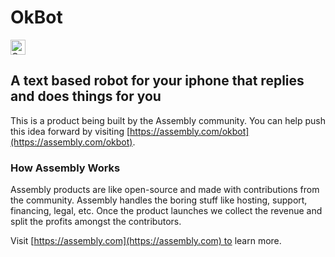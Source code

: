 # OkBot

<a href="https://assembly.com/okbot/bounties"><img src="https://asm-badger.herokuapp.com/okbot/badges/tasks.svg" height="24px" alt="Open Tasks" /></a>

## A text based robot for your iphone that replies and does things for you

This is a product being built by the Assembly community. You can help push this idea forward by visiting [https://assembly.com/okbot](https://assembly.com/okbot).

### How Assembly Works

Assembly products are like open-source and made with contributions from the community. Assembly handles the boring stuff like hosting, support, financing, legal, etc. Once the product launches we collect the revenue and split the profits amongst the contributors.

Visit [https://assembly.com](https://assembly.com) to learn more.

